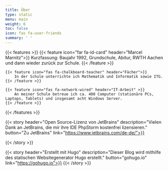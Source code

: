 ```yaml
---
title: Über
type: static
menu: main
weight: 6
toc: false
icon: fas fa-user-friends
summary: ' '
---
```


{{< features >}}
    {{< feature icon="far fa-id-card" header="Marcel Marnitz">}}
        Kurzfassung: Baujahr 1992, Grundschule, Abitur, RWTH Aachen und dann wieder zurück zur Schule.
    {{< /feature >}}

    {{< feature icon="fas fa-chalkboard-teacher" header="Fächer">}}
        In der Schule unterrichte ich Mathematik und Informatik sowie ITG.
    {{< /feature >}}

    {{< feature icon="fas fa-network-wired" header="IT-Arbeit" >}}
        An meiner Schule betreue ich ca. 400 Computer (stationäre PCs, Laptops, Tablets) und insgesamt acht Windows Server.
    {{< /feature >}}
{{< /features >}}

{{< story header="Open Source-Lizenz von JetBrains" description="Vielen Dank an JetBrains, die mir ihre IDE PhpStorm kostenfrei lizensieren." button="Zu JetBrains" link="https://www.jetbrains.com/de-de/">}}

{{< /story >}}


{{< story header="Erstellt mit Hugo" description="Dieser Blog wird mithilfe des statischen Websitegenerator Hugo erstellt." button="gohugo.io" link="https://gohugo.io">}}
{{< /story >}}


